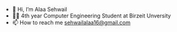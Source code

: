 - 👋 Hi, I’m Alaa Sehwail
- 👩‍💻 4th year Computer Engineering Student at Birzeit Unversity 
- 📫 How to reach me sehwailalaa16@gmail.com 
